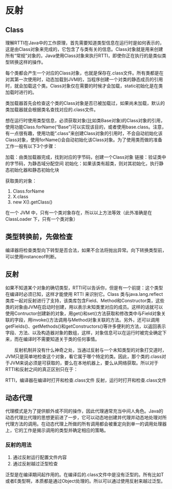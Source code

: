 # 反射

## Class

理解RTTI在Java中的工作原理，首先需要知道类型信息在运行时是如何表示的，这是由Class对象来完成的，它包含了与类有关的信息。Class对象就是用来创建所有“常规”对象的，Java使用Class对象来执行RTTI，即使你正在执行的是类似类型转换这样的操作。

每个类都会产生一个对应的Class对象，也就是保存在.class文件。所有类都是在对其第一次使用时，动态加载到JVM的，当程序创建一个对类的静态成员的引用时，就会加载这个类。Class对象仅在需要的时候才会加载，static初始化是在类加载时进行的。

类加载器首先会检查这个类的Class对象是否已被加载过，如果尚未加载，默认的类加载器就会根据类名查找对应的.class文件。

想在运行时使用类型信息，必须获取对象(比如类Base对象)的Class对象的引用，使用功能Class.forName(“Base”)可以实现该目的，或者使用base.class。注意，有一点很有趣，使用功能”.class”来创建Class对象的引用时，不会自动初始化该Class对象，使用forName()会自动初始化该Class对象。为了使用类而做的准备工作一般有以下3个步骤：

加载：由类加载器完成，找到对应的字节码，创建一个Class对象
链接：验证类中的字节码，为静态域分配空间
初始化：如果该类有超类，则对其初始化，执行静态初始化器和静态初始化块

获取类的对象：

1. Class.forName
2. X.class
3. new X().getClass() 

在一个 JVM 中，只有一个类对象存在，所以以上方法等效（此外准确是在 ClassLoader 下，只有一个类对象）

## 类型转换前，先做检查

编译器将检查类型向下转型是否合法，如果不合法将抛出异常。向下转换类型前，可以使用instanceof判断。

## 反射

如果不知道某个对象的确切类型，RTTI可以告诉你，但是有一个前提：这个类型在编译时必须已知，这样才能使用 RTTI 来识别它。Class 类与java.lang.reflect 类库一起对反射进行了支持，该类库包含Field、Method和Constructor类，这些类的对象由JVM在启动时创建，用以表示未知类里对应的成员。这样的话就可以使用Contructor创建新的对象，用get()和set()方法获取和修改类中与Field对象关联的字段，用invoke()方法调用与Method对象关联的方法。另外，还可以调用getFields()、getMethods()和getConstructors()等许多便利的方法，以返回表示字段、方法、以及构造器对象的数组，这样，对象信息可以在运行时被完全确定下来，而在编译时不需要知道关于类的任何事情。

　　反射机制并没有什么神奇之处，当通过反射与一个未知类型的对象打交道时，JVM只是简单地检查这个对象，看它属于哪个特定的类。因此，那个类的.class对于JVM来说必须是可获取的，要么在本地机器上，要么从网络获取。所以对于RTTI和反射之间的真正区别只在于：

RTTI，编译器在编译时打开和检查.class文件
反射，运行时打开和检查.class文件

## 动态代理

代理模式是为了提供额外或不同的操作，因此代理通常充当中间人角色。Java的动态代理比代理的思想更前进了一步，它可以动态地创建并代理并动态地处理对所代理方法的调用。在动态代理上所做的所有调用都会被重定向到单一的调用处理器上，它的工作是揭示调用的类型并确定相应的策略。


### 反射的用法

1. 通过反射运行配置文件内容
2. 通过反射越过泛型检查
  
泛型是在编译期间起作用的。在编译后的.class文件中是没有泛型的。所有比如T或者E类型啊，本质都是通过Object处理的。所以可以通过使用反射来越过泛型。